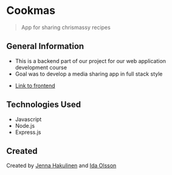 # Cookmas
> App for sharing chrismassy recipes

## General Information
- This is a backend part of our project for our web application development course
- Goal was to develop a media sharing app in full stack style
* [Link to frontend](https://github.com/jennahakulinen/Tonttuprojekti)

## Technologies Used
- Javascript
- Node.js
- Express.js

## Created
Created by [Jenna Hakulinen](https://github.com/jennahakulinen) and [Ida Olsson](https://github.com/idaols)


